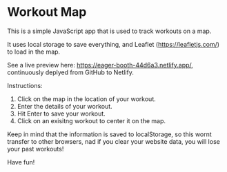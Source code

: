 <h1>Workout Map</h1>
<p>This is a simple JavaScript app that is used to track workouts on a map.</p>
<p>It uses local storage to save everything, and Leaflet (<a href="https://leafletjs.com/" target="_blank">https://leafletjs.com/</a>) to load in the map.</p>

<p>See a live preview here: <a href="https://eager-booth-44d6a3.netlify.app/" target="_blank">https://eager-booth-44d6a3.netlify.app/</a>, continuously deplyed from GitHub to Netlify.</p>

<p>Instructions:

<ol>
<li>Click on the map in the location of your workout.</li>
<li>Enter the details of your workout.</li>
<li>Hit Enter to save your workout.</li>
<li>Click on an exisitng workout to center it on the map.</li>
</ol>
</p>

<p>Keep in mind that the information is saved to localStorage, so this wornt transfer to other browsers, nad if you clear your website data, you will lose your past workouts!</p>
<p>
Have fun!
</p>
